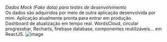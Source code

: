 *Dados Mock (Fake data) para testes de desenvolvimento*  
Os dados são adquiridos por meio de outra aplicação desenvolvida por mim. 
Aplicação atualmente pronta para entrar em produção.  
Dashboard de atualização em tempo real. WordsCloud, circular progressbar, Recharts, firebase database, componentes reutilizáveis... em ReactJS.
![image](https://github.com/tgthiag/plant_feedback_dashboard/assets/86815680/7f27d11f-a40c-4a7b-a6b3-f2072cb61d41)
